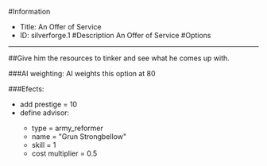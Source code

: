 #Information
 - Title: An Offer of Service
 - ID: silverforge.1
#Description
An Offer of Service
#Options

___
##Give him the resources to tinker and see what he comes up with.

###AI weighting:
AI weights this option at 80


###Efects:<ul><li>add prestige = 10</li><li>define advisor:</li><ul><li>type = army_reformer</li><li>name = "Grun Strongbellow"</li><li>skill = 1</li><li>cost multiplier = 0.5</li></ul></ul>
